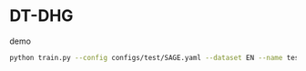 # DT-DHG

demo
```bash
python train.py --config configs/test/SAGE.yaml --dataset EN --name test --n_layers 5
```
